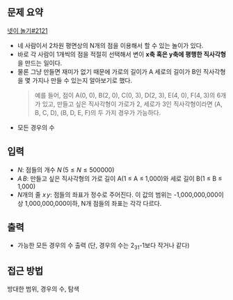 ## 문제 요약
[넷이 놀기#2121](https://www.acmicpc.net/problem/2121)
- 네 사람이서 2차원 평면상의 N개의 점을 이용해서 할 수 있는 놀이가 있다.
- 바로 각 사람이 1개씩의 점을 적절히 선택해서 변이 **x축 혹은 y축에 평행한 직사각형**을 만드는 일이다.
- 물론 그냥 만들면 재미가 없기 때문에 가로의 길이가 A 세로의 길이가 B인 직사각형을 몇 가지나 만들 수 있는지 알아보기로 했다.
    > 예를 들어, 점이 A(0, 0), B(2, 0), C(0, 3), D(2, 3), E(4, 0), F(4, 3)의 6개가 있고, 만들고 싶은 직사각형이 가로가 2, 세로가 3인 직사각형이라면 (A, B, C, D), (B, D, E, F)의 두 가지 경우가 가능하다.
- 모든 경우의 수

## 입력
- $N$: 점들의 개수 $N\,(5 ≤ N ≤ 500000)$
- $A\,B$: 만들고 싶은 직사각형의 가로 길이 A(1 ≤ A ≤ 1,000)와 세로 길이 B(1 ≤ B ≤ 1,000)
- $N$개의 줄 $x\,y$: 점들의 좌표가 정수로 주어진다. 이 값의 범위는 -1,000,000,000이상 1,000,000,000이하, N개 점들의 좌표는 각각 다르다.

## 출력
- 가능한 모든 경우의 수 출력 (단, 경우의 수는 $2_{31}$-1보다 작거나 같다)

## 접근 방법
방대한 범위, 경우의 수, 탐색